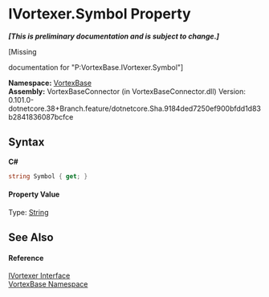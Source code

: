# IVortexer.Symbol Property 
 _**\[This is preliminary documentation and is subject to change.\]**_

\[Missing <summary> documentation for "P:VortexBase.IVortexer.Symbol"\]

**Namespace:**&nbsp;<a href="N_VortexBase.md">VortexBase</a><br />**Assembly:**&nbsp;VortexBaseConnector (in VortexBaseConnector.dll) Version: 0.101.0-dotnetcore.38+Branch.feature/dotnetcore.Sha.9184ded7250ef900bfdd1d83b2841836087bcfce

## Syntax

**C#**<br />
``` C#
string Symbol { get; }
```


#### Property Value
Type: <a href="https://docs.microsoft.com/dotnet/api/system.string" target="_blank">String</a>

## See Also


#### Reference
<a href="T_VortexBase_IVortexer.md">IVortexer Interface</a><br /><a href="N_VortexBase.md">VortexBase Namespace</a><br />